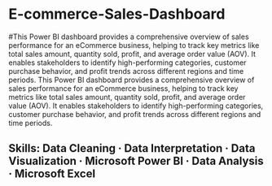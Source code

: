 # E-commerce-Sales-Dashboard
#This Power BI dashboard provides a comprehensive overview of sales performance for an eCommerce business, helping to track key metrics like total sales amount, quantity sold, profit, and average order value (AOV). It enables stakeholders to identify high-performing categories, customer purchase behavior, and profit trends across different regions and time periods.
This Power BI dashboard provides a comprehensive overview of sales performance for an eCommerce business, helping to track key metrics like total sales amount, quantity sold, profit, and average order value (AOV). It enables stakeholders to identify high-performing categories, customer purchase behavior, and profit trends across different regions and time periods.
## Skills: Data Cleaning · Data Interpretation · Data Visualization · Microsoft Power BI · Data Analysis · Microsoft Excel 
